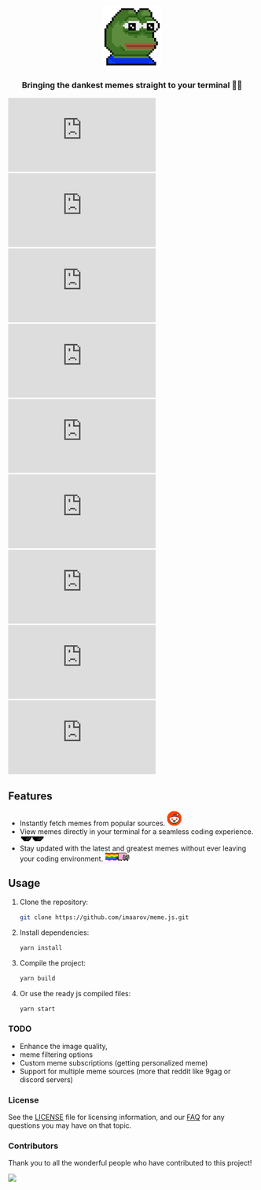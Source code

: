 <p align="center">
  <a href="#"><img src="./img/pepe.webp" width="120" alt="meme.js Logo" /></a>
</p>
<h3 align="center">Bringing the dankest memes straight to your terminal 🤖🔥</h3>

[![GitHub stars](https://img.shields.io/github/stars/imaarov/meme.js?style=social)](https://github.com/imaarov/meme.js/stargazers) [![License](https://img.shields.io/github/license/imaarov/meme.js?style=flat-square&color=blue)](https://github.com/imaarov/meme.js/blob/main/LICENSE) [![Contributors](https://img.shields.io/github/contributors/imaarov/meme.js?style=flat-square&color=green)](https://github.com/imaarov/meme.js/graphs/contributors) [![Last Commit](https://img.shields.io/github/last-commit/imaarov/meme.js?style=flat-square&color=orange)](https://github.com/imaarov/meme.js/commits/main)  [![GitHub issues](https://img.shields.io/github/issues/imaarov/meme.js?style=flat-square&color=red)](https://github.com/imaarov/meme.js/issues)
[![GitHub pull requests](https://img.shields.io/github/issues-pr/imaarov/meme.js?style=flat-square&color=purple)](https://github.com/imaarov/meme.js/pulls)
[![GitHub forks](https://img.shields.io/github/forks/imaarov/meme.js?style=flat-square&color=yellow)](https://github.com/imaarov/meme.js/network/members)
[![GitHub watchers](https://img.shields.io/github/watchers/imaarov/meme.js?style=flat-square&color=lightblue)](https://github.com/imaarov/meme.js/watchers)
[![GitHub release](https://img.shields.io/github/release/imaarov/meme.js?style=flat-square&color=darkblue)](https://github.com/imaarov/meme.js/releases)


## Features 
- Instantly fetch memes from popular sources.  <img src="img/r.png" alt="Icon" width="30"/>
- View memes directly in your terminal for a seamless coding experience. <img src="img/sung.png" alt="Icon" width="50" />
- Stay updated with the latest and greatest memes without ever leaving your coding environment. <img src="img/nyan-cat.png" alt="Icon" width="50" />

## Usage
1. Clone the repository:
   ```bash
   git clone https://github.com/imaarov/meme.js.git
   ```
2. Install dependencies:
   ```bash
   yarn install
   ```
3. Compile the project:
    ```bash
    yarn build
   ```
4. Or use the ready js compiled files:
    ```bash
    yarn start
   ```

### TODO
- Enhance the image quality,
- meme filtering options
- Custom meme subscriptions (getting personalized meme)
- Support for multiple meme sources (more that reddit like 9gag or discord servers)


### License

See the [LICENSE](#) file for licensing information, and our [FAQ](#) for any questions you may have on that topic.


### Contributors

Thank you to all the wonderful people who have contributed to this project!

<a href="https://github.com/imaarov/meme.js/graphs/contributors"> <img src="https://contrib.rocks/image?repo=imaarov/meme.js" /> </a>
